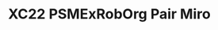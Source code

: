 ---
title: XC22 PSMExRobOrg Pair Miro
redirect_to: https://miro.com/app/board/uXjVOEeMgZs=/?invite_link_id=722968951773
redirect_from: 
  - /XC22_PSMExRobOrg
  - /xc22_psmexroborg
---